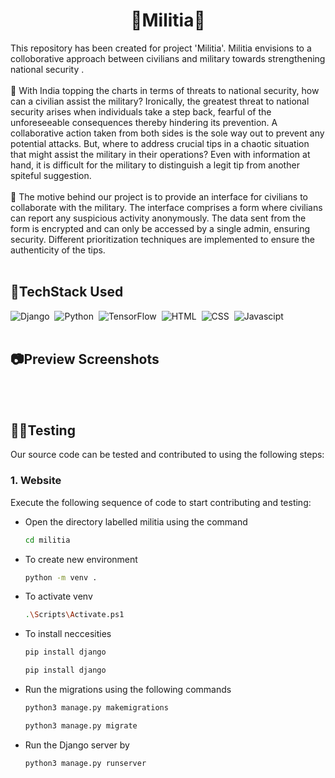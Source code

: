 <h1 align="center"> 
 📝Militia📝
</h1>
This repository has been created for project 'Militia'. Militia envisions to a colloborative approach between civilians and military towards strengthening national security .<br/> <br/>
🔭  With India topping the charts in terms of threats to national security, how can a civilian assist the military? Ironically, the greatest threat to national security arises when individuals take a step back, fearful of the unforeseeable consequences thereby hindering its prevention. A collaborative action taken from both sides is the sole way out to prevent any potential attacks.
But, where to address crucial tips in a chaotic situation that might assist the military in their operations?
Even with information at hand, it is difficult for the military to distinguish a legit tip from another spiteful suggestion.
 <br/> <br/> 
🔭 The motive behind our project is to provide an interface for civilians to collaborate with the military. The interface comprises a form where civilians can report any suspicious activity anonymously. The data sent from the form is encrypted and can only be accessed by a single admin, ensuring security. Different prioritization techniques are implemented to ensure the authenticity of the tips.
 <br/> <br/> 
<h2> 
 🔨TechStack Used
</h2>

![Django](https://img.shields.io/badge/django%20-%23092E20.svg?&style=for-the-badge&logo=django&logoColor=white)&nbsp;
![Python](https://img.shields.io/badge/python%20-%2314354C.svg?&style=for-the-badge&logo=python&logoColor=white)&nbsp;
![TensorFlow](https://img.shields.io/badge/TensorFlow-FF6F00?style=for-the-badge&logo=tensorflow&logoColor=white)&nbsp;
![HTML](https://img.shields.io/badge/html5%20-%23E34F26.svg?&style=for-the-badge&logo=html5&logoColor=white)&nbsp;
![CSS](https://img.shields.io/badge/css3%20-%231572B6.svg?&style=for-the-badge&logo=css3&logoColor=white)&nbsp;
![Javascipt](https://img.shields.io/badge/javascript%20-%23323330.svg?&style=for-the-badge&logo=javascript&logoColor=%23F7DF1E)&nbsp;
 <br/> <br/> 
 
<h2> 
📷Preview Screenshots
</h2>
 <br/> <br/> 
<h2> 
 👩‍💻Testing
</h2>

Our source code can be tested and contributed to using the following steps:
### 1. Website
Execute the following sequence of code to start contributing and testing:
- Open the directory labelled militia using the command
    ```sh
    cd militia
    ```

- To create new environment
    ```sh
    python -m venv . 
    ```
 - To activate venv
    ```sh
   .\Scripts\Activate.ps1 
    ``` 
 - To install neccesities
      ```sh
   pip install django 
    ``` 
    ```sh
   pip install django 
    ```    
- Run the migrations using the following commands
    ```sh
    python3 manage.py makemigrations
    ```
    ```sh
    python3 manage.py migrate
    ```

- Run the Django server by
    ```sh
    python3 manage.py runserver
    ```

<br>
